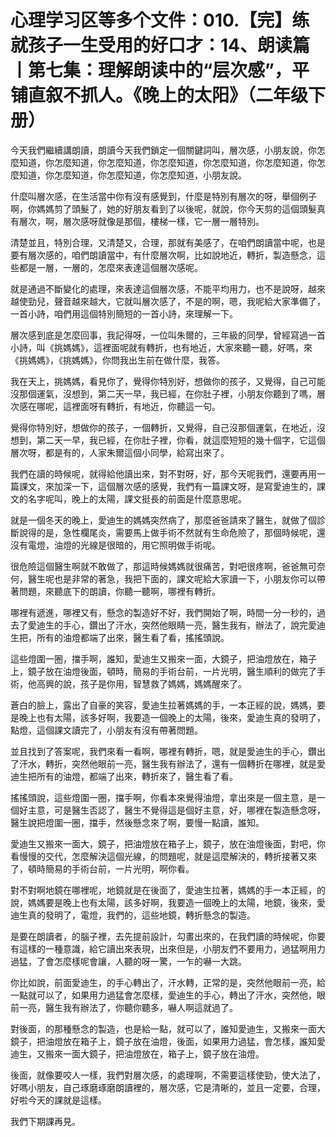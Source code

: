 # 心理学习区等多个文件：010.【完】练就孩子一生受用的好口才：14、朗读篇丨第七集：理解朗读中的“层次感”，平铺直叙不抓人。《晚上的太阳》（二年级下册）

今天我們繼續講朗讀，朗讀今天我們鎖定一個關鍵詞叫，層次感，小朋友說，你怎麼知道，你怎麼知道，你怎麼知道，你怎麼知道，你怎麼知道，你怎麼知道，你怎麼知道，你怎麼知道，你怎麼知道，你怎麼知道，小朋友說。

什麼叫層次感，在生活當中你有沒有感覺到，什麼是特別有層次的呀，舉個例子啊，你媽媽剪了頭髮了，她的好朋友看到了以後呢，就說，你今天剪的這個頭髮真有層次，啊，層次感呀就像是那個，樓梯一樣，它一層一層特別。

清楚並且，特別合理，又清楚又，合理，那就有美感了，在咱們朗讀當中呢，也是要有層次感的，咱們朗讀當中，有什麼層次啊，比如說地近，轉折，製造懸念，這些都是一層，一層的，怎麼來表達這個層次感呢。

就是通過不斷變化的處理，來表達這個層次感，不能平均用力，也不是說呀，越來越使勁兒，聲音越來越大，它就叫層次感了，不是的啊，嗯，我呢給大家準備了，一首小詩，咱們用這個特別簡短的一首小詩，來理解一下。

層次感到底是怎麼回事，我記得呀，一位叫朱爾的，三年級的同學，曾經寫過一首小詩，叫《挑媽媽》，這裡面呢就有轉折，也有地近，大家來聽一聽，好嗎，來《挑媽媽》，《挑媽媽》，你問我出生前在做什麼，我答。

我在天上，挑媽媽，看見你了，覺得你特別好，想做你的孩子，又覺得，自己可能沒那個運氣，沒想到，第二天一早，我已經，在你肚子裡，小朋友你聽到了嗎，層次感在哪呢，這裡面呀有轉折，有地近，你聽這一句。

覺得你特別好，想做你的孩子，一個轉折，又覺得，自己沒那個運氣，在地近，沒想到，第二天一早，我已經，在你肚子裡，你看，就這麼短短的幾十個字，它這個層次呀，都是有的，人家朱爾這個小同學，給寫出來了。

我們在讀的時候呢，就得給他讀出來，對不對呀，好，那今天呢我們，還要再用一篇課文，來加深一下，這個層次感的感覺，我們有一篇課文呀，是寫愛迪生的，課文的名字呢叫，晚上的太陽，課文挺長的前面是什麼意思呢。

就是一個冬天的晚上，愛迪生的媽媽突然病了，那麼爸爸請來了醫生，就做了個診斷說得的是，急性欄尾炎，需要馬上做手術不然就有生命危險了，那個時候呢，還沒有電燈，油燈的光線是很暗的，用它照明做手術呢。

很危險這個醫生啊就不敢做了，那這時候媽媽就很痛苦，對吧很疼啊，爸爸無可奈何，醫生呢也是非常的著急，我把下面的，課文呢給大家讀一下，小朋友你可以帶著問題，來聽底下的朗讀，你聽一聽啊，哪裡有轉折。

哪裡有遞進，哪裡又有，懸念的製造好不好，我們開始了啊，時間一分一秒的，過去了愛迪生的手心，鑽出了汗水，突然他眼睛一亮，醫生我有，辦法了，說完愛迪生把，所有的油燈都端了出來，醫生看了看，搖搖頭說。

這些燈圍一圈，擋手啊，誰知，愛迪生又搬來一面，大鏡子，把油燈放在，箱子上，鏡子放在油燈後面，頓時，簡易的手術台前，一片光明，醫生順利的做完了手術，他高興的說，孩子是你用，智慧救了媽媽，媽媽醒來了。

蒼白的臉上，露出了自豪的笑容，愛迪生拉著媽媽的手，一本正經的說，媽媽，要是晚上也有太陽，該多好啊，我要造一個晚上的太陽，後來，愛迪生真的發明了，點燈，這個課文讀完了，小朋友有沒有帶著問題。

並且找到了答案呢，我們來看一看啊，哪裡有轉折，嗯，就是愛迪生的手心，鑽出了汗水，轉折，突然他眼前一亮，醫生我有辦法了，還有一個轉折在哪裡，就是愛迪生把所有的油燈，都端了出來，轉折來了，醫生看了看。

搖搖頭說，這些燈圍一圈，擋手啊，你看本來覺得油燈，拿出來是一個主意，是一個好主意，可是醫生否認了，醫生不覺得這是個好主意，好，哪裡在製造懸念呀，醫生說把燈圍一圈，擋手，然後懸念來了啊，要慢一點讀，誰知。

愛迪生又搬來一面大，鏡子，把油燈放在箱子上，鏡子，放在油燈後面，對吧，你看慢慢的交代，怎麼解決這個光線，的問題呢，就是這麼解決的，轉折接著又來了，頓時簡易的手術台前，一片光明，啊你看。

對不對啊地鏡在哪裡呢，地鏡就是在後面了，愛迪生拉著，媽媽的手一本正經，的說，媽媽要是晚上也有太陽，該多好啊，我要造一個晚上的太陽，地鏡，後來，愛迪生真的發明了，電燈，我們的，這些地鏡，轉折懸念的製造。

是要在朗讀者，的腦子裡，去先提前設計，勾畫出來的，在我們讀的時候呢，你要有這樣的一種意識，給它讀出來表現，出來但是，小朋友們不要用力，過猛啊用力過猛，了會怎麼樣呢會讓，人聽的呀一驚，一乍的嚇一大跳。

你比如說，前面愛迪生，的手心轉出了，汗水轉，正常的是，突然他眼前一亮，給一點就可以了，如果用力過猛會怎麼樣，愛迪生的手心，轉出了汗水，突然他，眼前一亮，醫生我有辦法了，你聽你聽多，嚇人啊這就過了。

對後面，的那種懸念的製造，也是給一點，就可以了，誰知愛迪生，又搬來一面大鏡子，把油燈放在箱子上，鏡子放在油燈，後面，如果用力過猛，會怎樣，誰知愛迪生，又搬來一面大鏡子，把油燈放在，箱子上，鏡子放在油燈。

後面，就像要咬人一樣，我們對層次感，的處理啊，不需要這樣使勁，使大法了，好嗎小朋友，自己琢磨琢磨朗讀裡的，層次感，它是清晰的，並且一定要，合理，好啦今天的課就是這樣。

我們下期課再見。